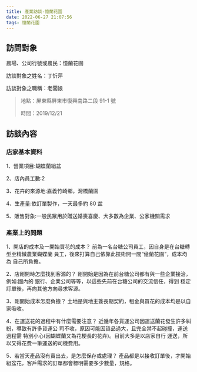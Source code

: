 ```yaml
---
title: 產業訪談-憶蘭花園
date: 2022-06-27 21:07:56
tags: 憶蘭花園
---
```


## 訪問對象

農場、公司行號或農民：憶蘭花園

訪談對象之姓名：丁忻萍

訪談對象之職稱：老闆娘

> 地點：屏東縣屏東市復興南路二段 91-1 號
>
> 時間：2019/12/21


## 訪談內容

### 店家基本資料

1、營業項目:蝴蝶蘭組盆

2、店內員工數:2

3、花卉的來源地:嘉義竹崎鄉，灣橋蘭園

4、生產量:依訂單製作，一天最多約 80 盆

5、販售對象:一般民眾用於贈送婚喪喜慶、大多數為企業、公家機關需求

### 產業上的問題

1、開店的成本及一開始買花的成本？
前為一名台糖公司員工，因自身是在台糖轉型至精緻農業蝴蝶蘭
員工，後來打算自己依靠此技術開一間”億蘭花園”，成本均為
自己所負擔。

2、店剛開時怎麼找到客源的？
剛開始是因為在前台糖公司都有與一些企業接洽，例如:國內的
銀行、企業公司等等，以這些先前在台糖公司的交流信任，得到
穩定訂單後，再向其他方向尋求客源。

3、剛開始成本怎麼負擔？
土地是與地主簽長期契約，租金與買花的成本均是以自家吸收。

4、在運送花的過程中有什麼需要注意？
近幾年各貨運公司因運送蘭花發生許多糾紛，導致有許多貨運公
司不收，原因可能因貨品過大，且完全禁不起碰撞，運送過程需
特別小心(因蝴蝶蘭又為花梗長的花卉)。目前大多是以店家自行
運送，所以又得花費一筆運送的司機費用。

5、若當天產品沒有賣出去，是怎麼保存或處理？
產品都是以接收訂單後，才開始組盆花，客戶需求的訂單都會標明需要多少數量，規格。


